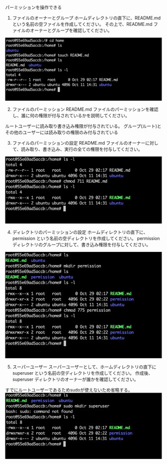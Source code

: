 パーミッションを操作できる
1. ファイルのオーナーとグループ
ホームディレクトリの直下に、README.md という名前の空ファイルを作成してください。
その上で、README.md ファイルのオーナーとグループを確認してください。

![Alt text](ScreenShot/image_permission.png)


2. ファイルのパーミッション
README.md ファイルのパーミッションを確認し、誰に何の権限が付与されているかを説明してください。

ルートユーザーに読み取り書き込み権限が付与されている。
グループ(ルート)とその他のユーザーには読み取りの権限のみ付与されている

3. ファイルのパーミッションの設定
README.md ファイルのオーナーに対して、読み取り、書き込み、実行の全ての権限を付与してください。

![Alt text](ScreenShot/image_permission-1.png)

4. ディレクトリのパーミッションの設定
ホームディレクトリの直下に、permission という名前の空ディレクトリを作成してください。
permission ディレクトリのグループに対して、書き込み権限を付与してください。

![Alt text](ScreenShot/image_permission-2.png)

5. スーパーユーザー
スーパーユーザーとして、ホームディレクトリの直下に superuser という名前の空ディレクトリを作成してください。
作成後、superuser ディレクトリのオーナーが誰かを確認してください。

すでにルートユーザーであるためsudoが使えないため省略する。
![Alt text](ScreenShot/image_permission-3.png)
